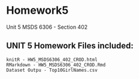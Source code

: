 # Homework5
Unit 5 MSDS 6306 - Section 402 


## UNIT 5 Homework Files included: 
    knitR - HW5_MSDS6306_402_CROD.html 
    RMarkdown - HW5_MSDS6306_402_CROD.Rmd 
    Dataset Outpu - Top10GirlNames.csv
